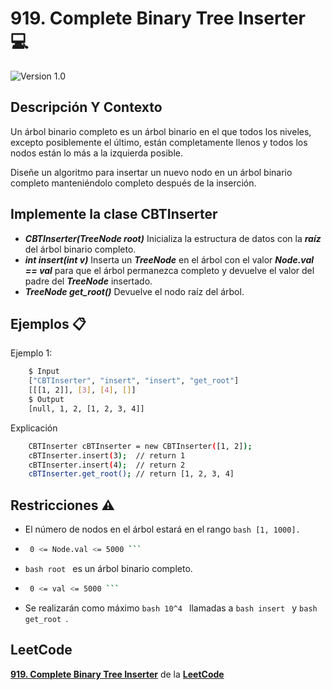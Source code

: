 # 919. Complete Binary Tree Inserter 💻

![Version 1.0](https://img.shields.io/badge/version-1.0.-blue.svg) 

## Descripción Y Contexto

Un árbol binario completo es un árbol binario en el que todos los niveles, excepto posiblemente el último, están completamente llenos y todos los nodos están lo más a la izquierda posible.

Diseñe un algoritmo para insertar un nuevo nodo en un árbol binario completo manteniéndolo completo después de la inserción.

## Implemente la clase CBTInserter

* ***CBTInserter(TreeNode root)*** Inicializa la estructura de datos con la ***raíz*** del árbol binario completo.
* ***int insert(int v)*** Inserta un ***TreeNode*** en el árbol con el valor ***Node.val == val*** para que el árbol permanezca completo y devuelve el valor del padre del ***TreeNode*** insertado.
* ***TreeNode get_root()*** Devuelve el nodo raíz del árbol.


## Ejemplos 📋



Ejemplo 1:

```bash
    $ Input 
    ["CBTInserter", "insert", "insert", "get_root"]
    [[[1, 2]], [3], [4], []]
    $ Output
    [null, 1, 2, [1, 2, 3, 4]]
```

Explicación

```bash
    CBTInserter cBTInserter = new CBTInserter([1, 2]);
    cBTInserter.insert(3);  // return 1
    cBTInserter.insert(4);  // return 2
    cBTInserter.get_root(); // return [1, 2, 3, 4]
```

## Restricciones ⚠️	

* El número de nodos en el árbol estará en el rango ```bash
        [1, 1000]. ```

*  ```bash
    0 <= Node.val <= 5000 ```

*  ```bash root ``` es un árbol binario completo.

*  ```bash
    0 <= val <= 5000 ```

* Se realizarán como máximo ```bash 10^4 ``` llamadas a ```bash insert ``` y ```bash get_root ```.
    
## LeetCode
**[919. Complete Binary Tree Inserter]** de la **[LeetCode]**

[919. Complete Binary Tree Inserter]: https://leetcode.com/problems/complete-binary-tree-inserter/description/
[LeetCode]: https://leetcode.com
